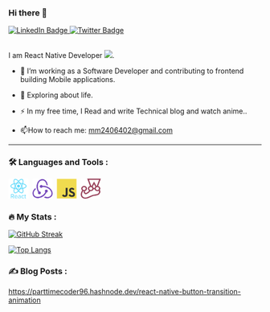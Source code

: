 ### Hi there 👋

<div id="badges">
  <a href="your-linkedin-URL">
    <img src="https://img.shields.io/badge/LinkedIn-blue?style=for-the-badge&logo=linkedin&logoColor=white" alt="LinkedIn Badge"/>
  </a>

  <a href="https://twitter.com/partTimeCoder96">
    <img src="https://img.shields.io/badge/Twitter-blue?style=for-the-badge&logo=twitter&logoColor=white" alt="Twitter Badge"/>
  </a>
</div>

<img src="https://komarev.com/ghpvc/?username=partTimeCoder96&style=flat-square&color=blue" alt=""/>

I am React Native Developer <img src="https://media.giphy.com/media/WUlplcMpOCEmTGBtBW/giphy.gif" width="30">.

- :telescope: I’m working as a Software Developer and contributing to frontend building Mobile applications.

- :seedling: Exploring about life.

- :zap: In my free time, I Read and write Technical blog and watch anime..

- :mailbox:How to reach me: mm2406402@gmail.com

---

### :hammer_and_wrench: Languages and Tools :
<div>
<img src="https://github.com/devicons/devicon/blob/master/icons/react/react-original-wordmark.svg" title="React" alt="React" width="40" height="40"/>&nbsp;
<img src="https://github.com/devicons/devicon/blob/master/icons/redux/redux-original.svg" title="React" alt="React" width="40" height="40"/>&nbsp;
<img src="https://github.com/devicons/devicon/blob/master/icons/javascript/javascript-original.svg" title="React" alt="React" width="40" height="40"/>&nbsp;
<img src="https://github.com/devicons/devicon/blob/master/icons/jest/jest-plain.svg" title="React" alt="React" width="40" height="40"/>&nbsp;
</div>

### :fire: My Stats :
[![GitHub Streak](http://github-readme-streak-stats.herokuapp.com?user=partTimeCoder96&theme=dark&background=000000)](https://git.io/streak-stats)

[![Top Langs](https://github-readme-stats.vercel.app/api/top-langs/?username=partTimeCoder96&layout=compact&theme=vision-friendly-dark)](https://github.com/anuraghazra/github-readme-stats)

### :writing_hand: Blog Posts :

https://parttimecoder96.hashnode.dev/react-native-button-transition-animation
